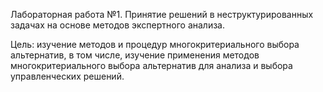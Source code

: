 Лабораторная работа №1. Принятие решений в неструктурированных задачах на основе методов экспертного анализа.

Цель:	изучение методов и процедур многокритериального выбора альтернатив, в том числе, изучение применения методов многокритериального выбора альтернатив для анализа и выбора управленческих решений.
